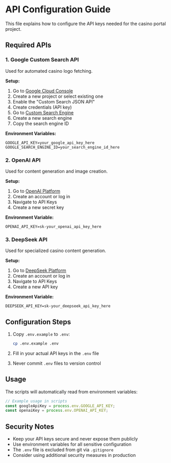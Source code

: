 # API Configuration Guide

This file explains how to configure the API keys needed for the casino portal project.

## Required APIs

### 1. Google Custom Search API
Used for automated casino logo fetching.

**Setup:**
1. Go to [Google Cloud Console](https://console.cloud.google.com/)
2. Create a new project or select existing one
3. Enable the "Custom Search JSON API"
4. Create credentials (API key)
5. Go to [Custom Search Engine](https://cse.google.com/cse/)
6. Create a new search engine
7. Copy the search engine ID

**Environment Variables:**
```env
GOOGLE_API_KEY=your_google_api_key_here
GOOGLE_SEARCH_ENGINE_ID=your_search_engine_id_here
```

### 2. OpenAI API
Used for content generation and image creation.

**Setup:**
1. Go to [OpenAI Platform](https://platform.openai.com/)
2. Create an account or log in
3. Navigate to API Keys
4. Create a new secret key

**Environment Variable:**
```env
OPENAI_API_KEY=sk-your_openai_api_key_here
```

### 3. DeepSeek API
Used for specialized casino content generation.

**Setup:**
1. Go to [DeepSeek Platform](https://platform.deepseek.com/)
2. Create an account or log in
3. Navigate to API Keys
4. Create a new API key

**Environment Variable:**
```env
DEEPSEEK_API_KEY=sk-your_deepseek_api_key_here
```

## Configuration Steps

1. Copy `.env.example` to `.env`:
   ```bash
   cp .env.example .env
   ```

2. Fill in your actual API keys in the `.env` file

3. Never commit `.env` files to version control

## Usage

The scripts will automatically read from environment variables:

```javascript
// Example usage in scripts
const googleApiKey = process.env.GOOGLE_API_KEY;
const openaiKey = process.env.OPENAI_API_KEY;
```

## Security Notes

- Keep your API keys secure and never expose them publicly
- Use environment variables for all sensitive configuration
- The `.env` file is excluded from git via `.gitignore`
- Consider using additional security measures in production
